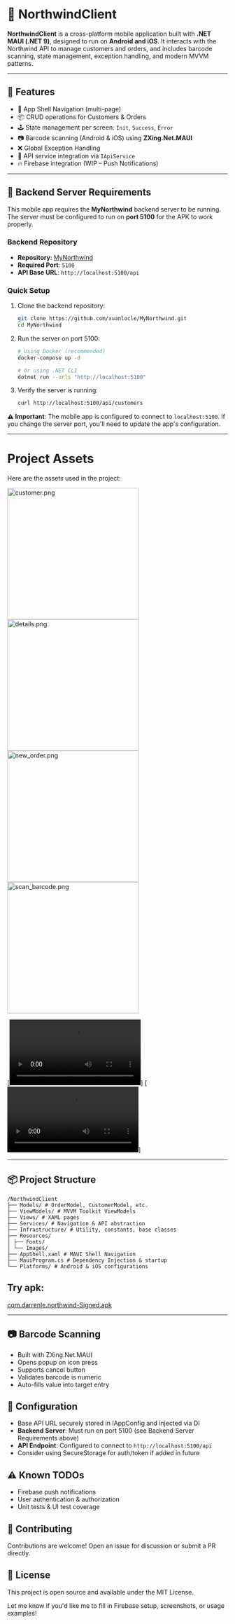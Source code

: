 # 📱 NorthwindClient

**NorthwindClient** is a cross-platform mobile application built with **.NET MAUI (.NET 9)**, designed to run on **Android and iOS**. It interacts with the Northwind API to manage customers and orders, and includes barcode scanning, state management, exception handling, and modern MVVM patterns.

---

## 🚀 Features

- 🧭 App Shell Navigation (multi-page)
- 📦 CRUD operations for Customers & Orders
- 🕹️ State management per screen: `Init`, `Success`, `Error`
- 📷 Barcode scanning (Android & iOS) using **ZXing.Net.MAUI**
- ❌ Global Exception Handling
- 📡 API service integration via `IApiService`
- 🔥 Firebase integration (WIP – Push Notifications)

---

## 🔧 Backend Server Requirements

This mobile app requires the **MyNorthwind** backend server to be running. The server must be configured to run on **port 5100** for the APK to work properly.

### Backend Repository
- **Repository**: [MyNorthwind](https://github.com/xuanlocle/MyNorthwind)
- **Required Port**: `5100`
- **API Base URL**: `http://localhost:5100/api`

### Quick Setup
1. Clone the backend repository:
   ```bash
   git clone https://github.com/xuanlocle/MyNorthwind.git
   cd MyNorthwind
   ```

2. Run the server on port 5100:
   ```bash
   # Using Docker (recommended)
   docker-compose up -d
   
   # Or using .NET CLI
   dotnet run --urls "http://localhost:5100"
   ```

3. Verify the server is running:
   ```bash
   curl http://localhost:5100/api/customers
   ```

**⚠️ Important**: The mobile app is configured to connect to `localhost:5100`. If you change the server port, you'll need to update the app's configuration.

---
# Project Assets

Here are the assets used in the project:

 <img alt="customer.png" src="assets/customer.png" width="300"/>
 <img alt="details.png" src="assets/details.png" width="300"/>
 <img alt="new_order.png"  src="assets/new_order.png" width="300"/>
 <img alt="scan_barcode.png"  src="assets/scan_barcode.png" width="300"/>

[![Video](file:assets/notification_deepink.mov)]
[![Video](file:assets/demo.mov)]

---

## 📦 Project Structure

~~~
/NorthwindClient
├── Models/ # OrderModel, CustomerModel, etc.
├── ViewModels/ # MVVM Toolkit ViewModels
├── Views/ # XAML pages
├── Services/ # Navigation & API abstraction
├── Infrastructure/ # Utility, constants, base classes
├── Resources/
│ ├── Fonts/
│ └── Images/
├── AppShell.xaml # MAUI Shell Navigation
├── MauiProgram.cs # Dependency Injection & startup
└── Platforms/ # Android & iOS configurations
~~~

## Try apk: 
[com.darrenle.northwind-Signed.apk](assets/com.darrenle.northwind-Signed.apk)

---

## 📷 Barcode Scanning

- Built with ZXing.Net.MAUI
- Opens popup on icon press
- Supports cancel button
- Validates barcode is numeric
- Auto-fills value into target entry

## 🔐 Configuration
- Base API URL securely stored in IAppConfig and injected via DI
- **Backend Server**: Must run on port 5100 (see Backend Server Requirements above)
- **API Endpoint**: Configured to connect to `http://localhost:5100/api`
- Consider using SecureStorage for auth/token if added in future

## ⚠️ Known TODOs
- Firebase push notifications
- User authentication & authorization
- Unit tests & UI test coverage

## 🤝 Contributing
Contributions are welcome! Open an issue for discussion or submit a PR directly.

## 📄 License
This project is open source and available under the MIT License.

Let me know if you'd like me to fill in Firebase setup, screenshots, or usage examples!